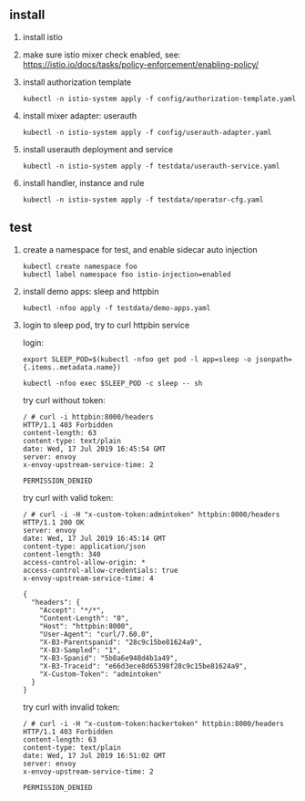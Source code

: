 
## install

1. install istio

2. make sure istio mixer check enabled, see: <https://istio.io/docs/tasks/policy-enforcement/enabling-policy/>

3. install authorization template

   ```
   kubectl -n istio-system apply -f config/authorization-template.yaml
   ```

4. install mixer adapter: userauth

    ```
    kubectl -n istio-system apply -f config/userauth-adapter.yaml
    ```

5. install userauth deployment and service

    ```
    kubectl -n istio-system apply -f testdata/userauth-service.yaml
    ```

6. install handler, instance and rule

    ```
    kubectl -n istio-system apply -f testdata/operator-cfg.yaml
    ```

## test

1. create a namespace for test, and enable sidecar auto injection

    ```
    kubectl create namespace foo
    kubectl label namespace foo istio-injection=enabled
    ```
2. install demo apps: sleep and httpbin

    ```
    kubectl -nfoo apply -f testdata/demo-apps.yaml
    ```
3. login to sleep pod, try to curl httpbin service

    login:

    ```
    export SLEEP_POD=$(kubectl -nfoo get pod -l app=sleep -o jsonpath={.items..metadata.name})

    kubectl -nfoo exec $SLEEP_POD -c sleep -- sh
    ```

    try curl without token:

    ```
    / # curl -i httpbin:8000/headers
    HTTP/1.1 403 Forbidden
    content-length: 63
    content-type: text/plain
    date: Wed, 17 Jul 2019 16:45:54 GMT
    server: envoy
    x-envoy-upstream-service-time: 2

    PERMISSION_DENIED
    ```

    try curl with valid token:
    ```
    / # curl -i -H "x-custom-token:admintoken" httpbin:8000/headers
    HTTP/1.1 200 OK
    server: envoy
    date: Wed, 17 Jul 2019 16:45:14 GMT
    content-type: application/json
    content-length: 340
    access-control-allow-origin: *
    access-control-allow-credentials: true
    x-envoy-upstream-service-time: 4

    {
      "headers": {
        "Accept": "*/*",
        "Content-Length": "0",
        "Host": "httpbin:8000",
        "User-Agent": "curl/7.60.0",
        "X-B3-Parentspanid": "28c9c15be81624a9",
        "X-B3-Sampled": "1",
        "X-B3-Spanid": "5b8a6e948d4b1a49",
        "X-B3-Traceid": "e66d3ece8d65398f28c9c15be81624a9",
        "X-Custom-Token": "admintoken"
      }
    }
    ```

    try curl with invalid token:

    ```
    / # curl -i -H "x-custom-token:hackertoken" httpbin:8000/headers
    HTTP/1.1 403 Forbidden
    content-length: 63
    content-type: text/plain
    date: Wed, 17 Jul 2019 16:51:02 GMT
    server: envoy
    x-envoy-upstream-service-time: 2

    PERMISSION_DENIED
    ```
